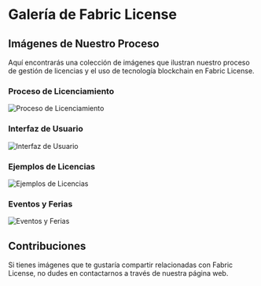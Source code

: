 # Galería de Fabric License

## Imágenes de Nuestro Proceso

Aquí encontrarás una colección de imágenes que ilustran nuestro proceso de gestión de licencias y el uso de tecnología blockchain en Fabric License.

### Proceso de Licenciamiento
![Proceso de Licenciamiento](URL_de_imagen_proceso_licenciamiento)

### Interfaz de Usuario
![Interfaz de Usuario](URL_de_imagen_interfaz_usuario)

### Ejemplos de Licencias
![Ejemplos de Licencias](URL_de_imagen_ejemplos_licencias)

### Eventos y Ferias
![Eventos y Ferias](URL_de_imagen_eventos)

## Contribuciones
Si tienes imágenes que te gustaría compartir relacionadas con Fabric License, no dudes en contactarnos a través de nuestra página web.
